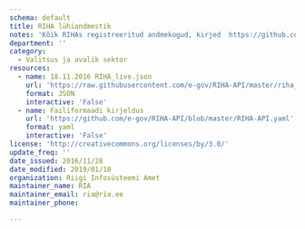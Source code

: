 ```yaml
---
schema: default
title: RIHA lühiandmestik
notes: 'Kõik RIHAs registreeritud andmekogud, kirjed  https://github.com/e-gov/RIHA-API/blob/master/RIHA-API.yaml järgi'
department: ''
category:
  - Valitsus ja avalik sektor
resources:
  - name: 18.11.2016 RIHA_live.json
    url: 'https://raw.githubusercontent.com/e-gov/RIHA-API/master/riha_live.json'
    format: JSON
    interactive: 'False'
  - name: Failiformaadi kirjeldus
    url: 'https://github.com/e-gov/RIHA-API/blob/master/RIHA-API.yaml'
    format: yaml
    interactive: 'False'
license: 'http://creativecommons.org/licenses/by/3.0/'
update_freq: ''
date_issued: 2016/11/28
date_modified: 2019/01/18
organization: Riigi Infosüsteemi Amet
maintainer_name: RIA
maintainer_email: ria@ria.ee
maintainer_phone:

---
```

